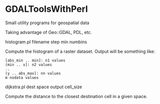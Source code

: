 # GDALToolsWithPerl
Small utility programs for geospatial data

Taking advantage of Geo::GDAL, PDL, etc.

histogram.pl filename step min numbins

Compute the histogram of a raster dataset. Output will be something like:

```
[abs_min .. min]: n1 values
(min .. x]: n2 values
..
(y .. abs_max]: nn values
m nodata values
```

dijkstra.pl dest space output cell_size

Compute the distance to the closest destination cell in a given space.
